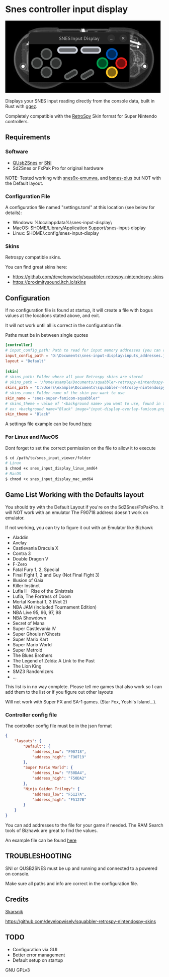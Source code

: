 # Snes controller input display
![image info](images/snes_controller.png)

Displays your SNES input reading directly from the console data, built in Rust with [ggez](https://ggez.rs).

Completely compatible with the [RetroSpy](https://retro-spy.com) Skin format for Super Nintendo controllers.

## Requirements
### Software
- [QUsb2Snes](https://skarsnik.github.io/QUsb2snes/) or [SNI](https://github.com/alttpo/sni)
- Sd2Snes or FxPak Pro for original hardware

NOTE: Tested working with [snes9x-emunwa](https://github.com/Skarsnik/snes9x-emunwa), and [bsnes-plus](https://github.com/black-sliver/bsnes-plus.git) but NOT with the Default layout.

### Configuration File
A configuration file named "settings.toml" at this location (see below for details):
- Windows: %localappdata%\snes-input-display\
- MacOS: $HOME/Library/Application Support/snes-input-display
- Linux: $HOME/.config/snes-input-display

### Skins
Retrospy compatible skins. 

You can find great skins here: 
 - https://github.com/developwisely/squabbler-retrospy-nintendospy-skins
 - https://proximitysound.itch.io/skins

## Configuration

If no configuration file is found at startup, it will create a file with bogus values at the locations stated above, and exit. 

It will not work until all is correct in the configuration file.

Paths must be in between single quotes
```toml
[controller]
# input_config_path: Path to read for input memory addresses (you can copy paste the contents of )
input_config_path = 'D:\Documents\snes-input-display\inputs_addresses.json'
layout = "Default"

[skin]
# skins_path: Folder where all your Retrospy skins are stored
# skins_path = '/home/example/Documents/squabbler-retrospy-nintendospy-skins/skins'
skins_path = 'C:\Users\example\Documents\squabbler-retrospy-nintendospy-skins\skins'
# skins_name: Folder name of the skin you want to use
skin_name = "snes-super-famicom-squabbler"
# skins_theme = value of '<background name> you want to use, found in the theme's xml file'
# ex: <background name="Black" image="input-display-overlay-famicom.png" />
skin_theme = "Black"

```
A settings file example can be found [here](./confs/settings.toml)

### For Linux and MacOS

Dont forget to set the correct permission on the file to allow it to execute

```sh
$ cd /path/to/snes_input_viewer/folder
# Linux
$ chmod +x snes_input_display_linux_amd64
# MacOS
$ chmod +x snes_input_display_mac_amd64
```

## Game List Working with the Defaults layout
You should try with the Default Layout if you're on the Sd2Snes/FxPakPro. It will NOT work with an emulator
The F90718 address doesn't work on emulator.

If not working, you can try to figure it out with an Emulator like Bizhawk

- Aladdin
- Axelay
- Castlevania Dracula X
- Contra 3
- Double Dragon V
- F-Zero
- Fatal Fury 1, 2, Special
- Final Fight 1, 2 and Guy (Not Final Fight 3)
- Illusion of Gaia
- Killer Instinct
- Lufia II - Rise of the Sinistrals
- Lufia, The Fortress of Doom
- Mortal Kombat 1, 3 (Not 2)
- NBA JAM (included Tournament Edition)
- NBA Live 95, 96, 97, 98
- NBA Showdown
- Secret of Mana
- Super Castlevania IV
- Super Ghouls n'Ghosts
- Super Mario Kart
- Super Mario World
- Super Metroid
- The Blues Brothers
- The Legend of Zelda: A Link to the Past
- The Lion King
- SMZ3 Randomizers
- ...

This list is in no way complete.
Please tell me games that also work so I can add them to the list or if you figure out other layouts

Will not work with Super FX and SA-1 games. (Star Fox, Yoshi's Island...).

### Controller config file

The controller config file must be in the json format

```json
{
    "layouts": {
        "Default": {
            "address_low": "F90718",
            "address_high": "F90719"
        },
        "Super Mario World": {
            "address_low": "F50DA4",
            "address_high": "F50DA2"
        },
        "Ninja Gaiden Trilogy": {
            "address_low": "F5127A",
            "address_high": "F5127B"
        }
    }
}
```

You can add addresses to the file for your game if needed.
The RAM Search tools of Bizhawk are great to find the values.

An example file can be found [here](./confs/Defaults.json)
## TROUBLESHOOTING
SNI or QUSB2SNES must be up and running and connected to a powered on console.

Make sure all paths and info are correct in the configuration file.

## Credits
[Skarsnik](https://github.com/Skarsnik)

https://github.com/developwisely/squabbler-retrospy-nintendospy-skins


## TODO
- Configuration via GUI
- Better error management
- Default setup on startup

GNU GPLv3